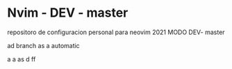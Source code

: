 # Nvim - DEV - master

repositoro de configuracion personal para neovim 2021
MODO DEV- master

ad branch as a
automatic


a a  as d ff 
